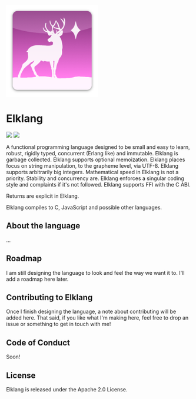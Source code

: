 <img src="Graphical Assets/logo_pink.png" height=250px>

# Elklang

<img src="https://img.shields.io/badge/release-v0.0.0-lightgray.svg"> <img src="https://img.shields.io/badge/license-_Apache_2.0-green">

A functional programming language designed to be small and easy to learn, robust, rigidly typed, concurrent (Erlang like) and immutable. Elklang is garbage collected. Elklang supports optional memoization. Elklang places focus on string manipulation, to the grapheme level, via UTF-8. Elklang supports arbitrarily big integers. Mathematical speed in Elklang is not a priority. Stability and concurrency are. Elklang enforces a singular coding style and complaints if it's not followed. Elklang supports FFI with the C ABI.

Returns are explicit in Elklang.

Elklang compiles to C, JavaScript and possible other languages.

## About the language

...

## Roadmap

I am still designing the language to look and feel the way we want it to. I'll add a roadmap here later.

## Contributing to Elklang

Once I finish designing the language, a note about contributing will be added here.
That said, if you like what I'm making here, feel free to drop an issue or something to get in touch with me!

## Code of Conduct

Soon!

## License

Elklang is released under the Apache 2.0 License.
